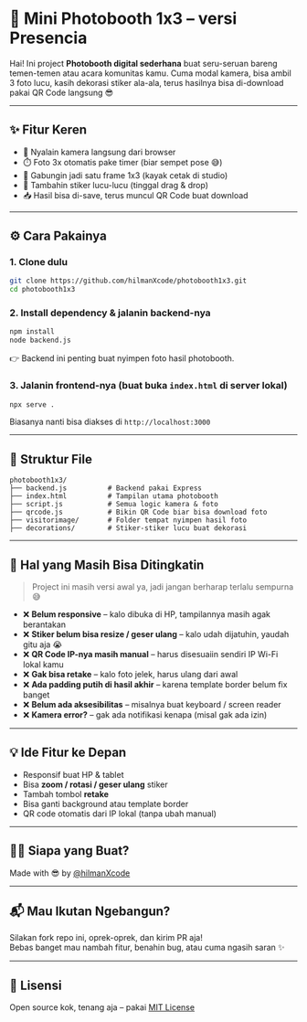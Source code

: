 # 📸 Mini Photobooth 1x3 – versi Presencia

Hai! Ini project **Photobooth digital sederhana** buat seru-seruan bareng temen-temen atau acara komunitas kamu. Cuma modal kamera, bisa ambil 3 foto lucu, kasih dekorasi stiker ala-ala, terus hasilnya bisa di-download pakai QR Code langsung 😎

---

## ✨ Fitur Keren

- 🎥 Nyalain kamera langsung dari browser
- ⏱️ Foto 3x otomatis pake timer (biar sempet pose 😅)
- 📐 Gabungin jadi satu frame 1x3 (kayak cetak di studio)
- 🌸 Tambahin stiker lucu-lucu (tinggal drag & drop)
- 📥 Hasil bisa di-save, terus muncul QR Code buat download

---

## ⚙️ Cara Pakainya

### 1. Clone dulu

```bash
git clone https://github.com/hilmanXcode/photobooth1x3.git
cd photobooth1x3
```

### 2. Install dependency & jalanin backend-nya

```bash
npm install
node backend.js
```

👉 Backend ini penting buat nyimpen foto hasil photobooth.

### 3. Jalanin frontend-nya (buat buka `index.html` di server lokal)

```bash
npx serve .
```

Biasanya nanti bisa diakses di `http://localhost:3000`

---

## 📂 Struktur File

```
photobooth1x3/
├── backend.js          # Backend pakai Express
├── index.html          # Tampilan utama photobooth
├── script.js           # Semua logic kamera & foto
├── qrcode.js           # Bikin QR Code biar bisa download foto
├── visitorimage/       # Folder tempat nyimpen hasil foto
├── decorations/        # Stiker-stiker lucu buat dekorasi
```

---

## 🤔 Hal yang Masih Bisa Ditingkatin

> Project ini masih versi awal ya, jadi jangan berharap terlalu sempurna 😅

- ❌ **Belum responsive** – kalo dibuka di HP, tampilannya masih agak berantakan
- ❌ **Stiker belum bisa resize / geser ulang** – kalo udah dijatuhin, yaudah gitu aja 😭
- ❌ **QR Code IP-nya masih manual** – harus disesuaiin sendiri IP Wi-Fi lokal kamu
- ❌ **Gak bisa retake** – kalo foto jelek, harus ulang dari awal
- ❌ **Ada padding putih di hasil akhir** – karena template border belum fix banget
- ❌ **Belum ada aksesibilitas** – misalnya buat keyboard / screen reader
- ❌ **Kamera error?** – gak ada notifikasi kenapa (misal gak ada izin)

---

## 💡 Ide Fitur ke Depan

- Responsif buat HP & tablet
- Bisa **zoom / rotasi / geser ulang** stiker
- Tambah tombol **retake**
- Bisa ganti background atau template border
- QR code otomatis dari IP lokal (tanpa ubah manual)

---

## 🧑‍💻 Siapa yang Buat?

Made with 😎 by [@hilmanXcode](https://github.com/hilmanXcode)

---

## 📬 Mau Ikutan Ngebangun?

Silakan fork repo ini, oprek-oprek, dan kirim PR aja!  
Bebas banget mau nambah fitur, benahin bug, atau cuma ngasih saran ✨

---

## 🔐 Lisensi

Open source kok, tenang aja – pakai [MIT License](LICENSE)